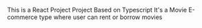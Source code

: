 This is a React Project
Project Based on Typescript 
It's a Movie E-commerce type where user can rent or borrow movies
